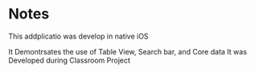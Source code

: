 # Notes
 This addplicatio was develop in native iOS
 
 It Demontrsates the use of Table View, Search bar, and Core data 
 It was Developed during Classroom Project

